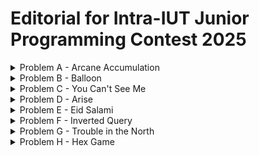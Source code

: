 # Editorial for Intra-IUT Junior Programming Contest 2025

<details>
<summary>Problem A - Arcane Accumulation</summary>

Problem Setter: [Jannatul Fardus Rakhi](https://codeforces.com/profile/sectumsemprra)

Difficulty: Medium  
Tags: Greedy

<details>
<summary>Hint</summary>

What would be the optimal strategy for $k = 1$?

</details>

<details>
<summary>Solution</summary>

Let’s begin by understanding what happens when the **Cloning Spell** is used **once**.

When the _i-th_ wizard casts the spell:

- All **original** wizards from position `1` to `i-1` are cloned.
- These clones are inserted immediately before wizard `i`.
- The rest shift right accordingly.
- The cloned segment adds `sum(a[0] to a[i-2])` to the total magical potential.

Let’s call this value `prefix[i - 1]` (the sum of the first `i - 1` elements).  
So the **gain** from this spell is `prefix[i - 1]`.

Thus, if you’re allowed to cast the spell **once**, the optimal wizard is the one that gives the **maximum** `prefix[i - 1]`.

Now observe:

- Cloned wizards can’t be cloned again.
- So after the first application, further spells don’t introduce new content — they just clone the same **original** segment again.
- The cloned block remains identical every time.

This means:

- The **best wizard to clone once** is also the best wizard to clone multiple times.
- Each additional spell adds the same fixed value `prefix[i - 1]`.

Therefore, to maximize the total potential:

1. Choose the `i` that maximizes `prefix[i - 1]`.
2. Add `k × prefix[i - 1]` to the original sum of the array.

<summary>Code</summary>

```cpp
#include <bits/stdc++.h>
using namespace std;
#define ll long long


int main() {

          ios::sync_with_stdio(0);
          cin.tie(0);

          ll t=1,i,j;
          cin >> t;
         while(t--)
               {
                 ll n,k,sum = 0;
                 cin >> n >> k;
                 vector <ll> v(n);

                 for(i=0;i<n;i++){
                    cin >> v[i];
                    sum+= v[i];
                 }

                 vector <ll> pre(n,0);
                 pre[0] = v[0];

                 for (i=1;i<n;i++){
                    pre[i] = pre[i-1] + v[i];
                 }
                 ll mx_net_gain = 0;

                 for (i=0;i<n;i++){
                    mx_net_gain = max(mx_net_gain,pre[i]-v[i]);
                 }

                 ll ans = k*(mx_net_gain) + sum ;

                 cout << ans << endl;
               }

    return 0;
}
```

</details>
</details>
</details>

<details>
<summary>Problem B - Balloon</summary>

Problem Setter: [Reaz Hassan Joarder](https://codeforces.com/profile/ssshanto)

Difficulty: Giveaway

<details>
<summary>Hint</summary>

This problem has no input.\
*This is a trivial white lie.*

</details>

<details>
<summary>Solution</summary>

You can implement the decryption algorithm. But since the answer is fixed, it is easier to decrypt it by yourself using a pen and paper. Then, simply print the decrypted string.

<details>
<summary>Code</summary>

```cpp
#include <bits/stdc++.h>
using namespace std;

int main()
{
    cout << "GIVE ME A BALLOON";
}
```

</details>
</details>
<details>
<summary>Alternate Solution</summary>

Let's go through this _tough_ problem step-by-step. The encrypted string that you are given is `NILE LE A BAMVOOG`. Keeping the spaces and vowels in their original positions, and masking out the consonants yields a skeleton of the form `⬚I⬚E ⬚E A ⬚A⬚⬚OO⬚`. Here, the original sequence of the filtered consonants is `[N, L, L, B, M, V, G]`, which upon being inverted, as per the encryption scheme, becomes `[G, V, M, B, L, L, N]`. Now, fill in the blank boxes of the skeleton string with the consonants in the order that they appear in the inverted sequence, and—voilà!—you obtain the answer `GIVE ME A BALLOON`.

<details>
<summary>Code</summary>

```cpp
#include <bits/stdc++.h>
using namespace std;

#define Godspeed                ios_base::sync_with_stdio(0);cin.tie(NULL)
#define urs(r...)               typename decay<decltype(r)>::type
#define REP(i,b)                for(urs(b) i=0;i<b;i++)
#define SPRESENT(c,x)           ((c).find(x) != string::npos)
#define Bye                     return 0

int main()
{
    Godspeed;
    int Tests=1;
//    cin>>Tests;
    while(Tests--)
    {
        string s="NILE LE A BAMVOOG",sC="",res="";
        string vowels="AEIOU";
        REP(i,s.length())
        {
            if(!SPRESENT(vowels,s[i]) && s[i]!=' ')
            {
               sC+=s[i];
            }
        }
        REP(i,s.length())
        {
            if(s[i]==' ')
            {
                res+=' ';
            }
            else if(SPRESENT(vowels,s[i]))
            {
                res+=s[i];
            }
            else
            {
                res+=sC.back();
                sC.pop_back();
            }
        }
        cout<<res;
    }
    Bye;
}
```

</details>
</details>
</details>

<details>
<summary>Problem C - You Can't See Me</summary>

Problem Setter: [Sabbir Ahmed](https://cse.iutoic-dhaka.edu/profile/sabbir/)

Difficulty: Easy

Tags: Math
<details>
<summary>Hint 1</summary>

What happens with a single convolution layer? If you apply a kernel of size $k$ to an image, how many input pixels does a single output pixel depend on?

</details>
<details>
<summary>Hint 2</summary>
How does the receptive field grow with each layer?
If you stack two convolution layers, each with kernel size $k_1$ and $k_2$, how does the receptive field of the output pixel relate to the previous layer?

</details>
<details>
<summary>Hint 3</summary>
Can you find a pattern or a recurrence relationship?

</details>
<details>
<summary>Solution</summary>

To determine the receptive field size, consider the kernel as a square grid of side length $k$. When a kernel slides over an image, the pixel at the top-right of the kernel is $(k - 1)$ pixels to the right of the pixel at the top-left. So the **width** (or side length) of the receptive field increases by $(k - 1)$ at each layer.

If the network has $n$ layers with kernel sizes $k_1, k_2, \dots, k_n$, the total span from the top-left to the top-right corner of the receptive field is:

$$
\sum_{i=1}^{n}(k_i - 1)
$$

Since the field is square and includes the initial pixel, we must add $1$ to get the final side length:

$$
\text{Receptive Field Length} = \sum_{i=1}^{n}(k_i - 1) + 1
$$

<details>
<summary>Code</summary>

```cpp
#include <bits/stdc++.h>
using namespace std;

#define fastio ios_base::sync_with_stdio(0); cin.tie(0)

using LL = long long;



void pre()
{
    fastio;


}

void solve(int tc)
{
    int i, n;
    cin >> n;

    vector<int> k(n);
    for(auto &it: k) cin >> it;

    LL d = 0;
    for(i = 0; i < n; i++) d += k[i] - 1;

    cout << d + 1;
}

signed main()
{
    pre();

    int tc, tt = 1;
    cin >> tt;

    for(tc = 1; tc <= tt; tc++)
    {
        // cout << "Case " << tc << ": ";
        solve(tc);
        cout << endl;
    }

    return 0;
}
```

</details>
</details>
<details>
<summary>Alternate Solution</summary>

Our objective is to determine the size of the receptive field at the input layer, (let's denote this as $r_0$). How should we approach this? If we carefully examine the illustration given in the problem statement, we can observe a hierarchical or *"pyramidal"* relationship between the receptive field sizes of successive layers. Specifically, each layer’s receptive field is built upon the receptive field of the previous layer, expanding outward as we move closer to the input. This pattern can be leveraged to express the receptive field at any layer in terms of the layers above it, ultimately leading us to a general formula for $r_0$.\
We already know that the receptive field at the final layer, $r_n$, is always $1$, since each output feature depends only on itself. The key, then, is to find a general way to express $r_{i-1}$ in terms of $r_i$ for each layer.\
To make the problem even more approachable, let's visualize our neural network as a sequence of 1-dimensional convolutional layers. This simplification is valid because convolutional kernels are usually symmetric across their dimensions. Even in cases with asymmetric kernels, the same reasoning can be applied independently to each dimension. With that in mind, let’s consider a straightforward 1D convolutional neural network:
![1dConv](images/1D_conv_example.png)

If we look at the relationship between Layer 2 and Layer 1 it is pretty easy to observe why the receptive field size is 3. A kernel with size $k_2=3$ is applied once. But when we go from Layer 1 to Layer 0 things start to get a bit more complicated. The observation here is that there is an overlap of $(k_1 - 1)$ pixels for each convolution operation on Layer 0 using the kernel $k_1=5$. So the resultant receptive field would become $r_0 = (k_1-1)+r_1$. Without the loss of generality, we can therefore claim that for consective layers $i-1$ and $i$,
$$ r_{i-1} = k_i - 1 + r_i $$
Let’s unroll the recurrence relation backward for clarity. Starting from the final layer ($r_n = 1$):
$$
r_{n-1} = r_n + (k_n - 1) = 1 + (k_n - 1) = k_n\\
\Rightarrow r_{n-2} - k_{n-1} + 1 = k_n\\
\Rightarrow r_{n-2} = k_{n} + k_{n-1} - 1\\
\Rightarrow r_{n-3} - k_{n-2} + 1 = k_{n} + k_{n-1} - 1\\
\Rightarrow r_{n-3} = k_{n} + k_{n-1} + k_{n-2} - 2\\
\vdots\\\vdots\\
r_0 = \sum_{i=1}^n k_i - (n - 1) = \sum_{i=1}^n k_i - n + 1
$$
Thus, we obtain $r_0$, which is the receptive field at Layer 0.
<details>
<summary>Code</summary>

```cpp
#include <bits/stdc++.h>
using namespace std;

#define Godspeed                ios_base::sync_with_stdio(0);cin.tie(NULL)
#define urs(r...)               typename decay<decltype(r)>::type
#define REP(i,b)                for(urs(b) i=0;i<b;i++)
#define all(a)                  a.begin(),a.end()
#define Bye                     return 0
#define ll                      long long

int main()
{
    Godspeed;
    int Tests=1;
    cin>>Tests;
    while(Tests--)
    {
        ll n;
        cin>>n;
        vector<ll>k(n);
        REP(i,n)
        {
            cin>>k[i];
        }
        cout<<accumulate(all(k),0LL)-n+1<<endl;
    }
    Bye;
}
```

</details>
</details>
</details>

<details>
<summary>Problem D - Arise</summary>

Problem Setter: [Akib Haider](https://codeforces.com/profile/_akibhaider_)

Difficulty: Medium

Tags: Brute Force, Implementation, Strings

<details>
<summary>Hint</summary>

Read the input constraints carefully.

</details>

<details>
<summary>Solution</summary>

This problem can be solved using a brute-force approach.

The main task is to check whether a given string (a soldier’s name) appears in a straight line in a 2D grid. Since the grid size is small (the total number of characters is at most 1000 across all test cases), it is efficient enough to simply check **every possible starting position** in the grid and try to match the string in **each of the 8 directions** (horizontal, vertical, and both diagonals).

For each name:
- Start at every position in the grid.
- For each direction from the 8 possible directions, try to match each character in the string.
- If the full string matches without going out of bounds, count it.

While the algorithm is simple, the code can become very large unless written in a clean way. The implementation can be made much cleaner and more manageable by using **functions**.

In programming, repeating the same block of code in multiple places is considered bad practice. When a piece of logic is **reusable**, it is often a good idea to put it in a function. This improves readability, reduces the chance of errors, and makes debugging and testing easier.

<details>
<summary>Code</summary>

```cpp
#include <bits/stdc++.h>
using namespace std;

#define fastio ios_base::sync_with_stdio(0); cin.tie(0)
using LL = long long;

bool foundInLine(vector<string>& grid, string& str, int sx, int sy, int dx, int dy)
{
    int k, l = str.size(), n = grid.size(), m = grid[0].size();
    int x, y, kx, ky;

    for(k = 0; k < l; k++)
    {
        kx = k * dx;
        ky = k * dy;

        x = sx + kx;
        y = sy + ky;

        if(x < 0) return 0;
        if(y < 0) return 0;

        if(x >= n) return 0;
        if(y >= m) return 0;

        if(grid[x][y] != str[k]) return 0;
    }

    return 1;
}

bool foundInGrid(vector<string>& grid, string& str)
{
    int i, j, n = grid.size(), m = grid[0].size();

    for(i = 0; i < n; i++)
    {
        for(j = 0; j < m; j++)
        {
            if(foundInLine(grid, str, i, j, 1, 0)) return 1;
            if(foundInLine(grid, str, i, j, -1, 0)) return 1;
            if(foundInLine(grid, str, i, j, 0, 1)) return 1;
            if(foundInLine(grid, str, i, j, 0, -1)) return 1;
            if(foundInLine(grid, str, i, j, 1, 1)) return 1;
            if(foundInLine(grid, str, i, j, 1, -1)) return 1;
            if(foundInLine(grid, str, i, j, -1, 1)) return 1;
            if(foundInLine(grid, str, i, j, -1, -1)) return 1;
        }
    }

    return 0;
}



void pre()
{
    fastio;


}

void solve(int tc)
{
    int n, m;
    cin >> n >> m;

    vector<string> grid(n);
    for(auto &row: grid) cin >> row;

    int f, cnt = 0;
    string str;
    cin >> f;

    while(f--)
    {
        cin >> str;
        cnt += foundInGrid(grid, str);
    }

    cout << cnt;
}

int main()
{
    pre();

    int tc, tt = 1;
    cin >> tt;

    for(tc = 1; tc <= tt; tc++)
    {
        solve(tc);
        cout << '\n';
    }

    return 0;
}
```

</details>
</details>

<details>
<summary>Alternate Solution</summary>

Instead of manually scanning the grid in 8 directions for every string, you can flatten the grid into a single _text_ string that contains all the lines — rows, columns, diagonals — separated by delimiters (e.g., commas, underscores, or dollar signs) that are guaranteed not to occur in the grid.

Steps:

- Build one string that contains:
  - All rows (left-to-right)
  - All columns (top-to-bottom)
  - All diagonals (top-left to bottom-right and top-right to bottom-left)
- Reverse the entire string to handle all 8 directions.
- For each soldier name, check whether it appears as a substring in the flattened text.

<details>
<summary>Code</summary>

```cpp
#include <bits/stdc++.h>
using namespace std;

#define fastio ios_base::sync_with_stdio(0); cin.tie(0)
using LL = long long;

void gridToText(vector<string>& grid, string& text)
{
    int i, j, k, n = grid.size(), m = grid[0].size();
    char sep = ' ';

    // Left to Right
    for(i = 0; i < n; i++)
    {
        for(j = 0; j < m; j++)
        {
            text.push_back(grid[i][j]);
        }

        text.push_back(sep);
    }

    // Top to Bottom
    for(j = 0; j < m; j++)
    {
        for(i = 0; i < n; i++)
        {
            text.push_back(grid[i][j]);
        }

        text.push_back(sep);
    }

    // Top-Left to Bottom-Right
    for(i = 0; i < n; i++)
    {
        for(k = 0; i + k < n && k < m; k++)
        {
            text.push_back(grid[i + k][k]);
        }

        text.push_back(sep);
    }
    for(j = 1; j < m; j++)
    {
        for(k = 0; k < n && j + k < m; k++)
        {
            text.push_back(grid[k][j + k]);
        }

        text.push_back(sep);
    }

    // Bottom-Left to Top-Right
    for(i = 0; i < n; i++)
    {
        for(k = 0; i - k >= 0 && k < m; k++)
        {
            text.push_back(grid[i - k][k]);
        }

        text.push_back(sep);
    }
    for(j = 1; j < m; j++)
    {
        for(k = 0; k < n && j + k < m; k++)
        {
            text.push_back(grid[n - 1 - k][j + k]);
        }

        text.push_back(sep);
    }

    string rev = text;
    rev.pop_back(); // remove last sep
    reverse(rev.begin(), rev.end());
    text = text + rev;
}

bool foundInText(string& text, string& pattern)
{
    int i, j, n = text.size(), m = pattern.size();
    string window;

    for(i = 0; i < n; i++)
    {
        window = text.substr(i, m);
        if(window == pattern) return 1;
    }

    return 0;
}


void pre()
{
    fastio;


}

void solve(int tc)
{
    int n, m;
    cin >> n >> m;

    vector<string> grid(n);
    for(auto &row: grid) cin >> row;

    string text, soldier;
    gridToText(grid, text);

    // Check out how the text looks
    // cout << text << '\n';

    int i, q, cnt = 0;
    cin >> q;

    for(i = 0; i < q; i++)
    {
        cin >> soldier;
        cnt += foundInText(text, soldier);
    }

    cout << cnt;
}

int main()
{
    pre();

    int tc, tt = 1;
    cin >> tt;

    for(tc = 1; tc <= tt; tc++)
    {
        solve(tc);
        cout << '\n';
    }

    return 0;
}
```

</details>
</details>
</details>

<details>
<summary>Problem E - Eid Salami</summary>

Problem Setter: [Rafio](https://codeforces.com/profile/Rafio)

Difficulty: Hard

Tags: Greedy, Binary Search

<details>
<summary>Hint 1</summary>

First, focus on finding an optimal visiting order. Once you have that, calculating the minimum loan is easy.

</details>

<details>
<summary>Hint 2</summary>

Check out the sample test cases. For every cases, find the order of visiting houses and try to understand what is going on.

</details>

<details>
<summary>Hint 3</summary>

When a system has too many moving parts, you should first try to isolate their effects.  
For this problem, analyze special cases like:

- Zunaid has to give the same amount in every house.
- Zunaid will receive the same amount in every house.
- The delta (receive - give) is the same for all houses.

</details>

<details>
<summary>Hint 4</summary>

It is always optimal to visit _delta-positive_ houses before _delta-negative_ houses.

</details>

<details>
<summary>Hint 5</summary>

What to do if all the houses are _delta-positive_ or all the houses are _delta-negative_?

</details>

<details>
<summary>Solution</summary>

At first, let's define some terms formally:

- For the $i$-th house, $\delta_i = r_i - g_i$
- A house is _delta-positive_ if $\delta_i > 0$
- A house is _delta-negative_ if $\delta_i < 0$

---

The first key insight is that there is _no reason whatsoever_ to visit a delta-negative house before a delta-positive one. Every house must be visited eventually. So, if Zunaid visits a delta-negative house early, he reduces his balance. This is never good.  
Visiting a delta-positive house afterward will still require him to give $g_i$ before receiving anything, which means the earlier balance reduction may force him to borrow more. The opposite order — visiting delta-positive houses first — helps increase the balance before visiting any other house.

So, all delta-positive houses should be visited before any delta-negative house.

---

Now, among the delta-positive houses, the goal is to make sure Zunaid can visit them with the smallest possible initial loan. Even though all these houses are profitable in the long run, Zunaid still has to give $g_i$ before he gets $r_i$. Therefore, among these, it makes sense to visit the houses that require the _least_ upfront money first. That way, Zunaid starts with visits that are cheap but profitable, which gradually builds up his balance. Then, when he reaches a house where he has to give a large $g_i$, his previous profit may already be enough to cover it, saving him from taking a large loan.

Hence, the delta-positive houses should be visited in _ascending_ order of $g_i$.

---

The ordering among delta-negative houses is less obvious. But it turns out that the way you order them can make a significant difference in how deep the balance goes below zero — and therefore how much Zunaid has to borrow.

Here are some observations:

- All delta-negative houses _must_ be visited eventually. None of them can be avoided and each will reduce the balance.
- If the receiving amount is the same for all delta-negative houses, the order doesn't matter.
- The money received from the _last_ house doesn't help at all.
- Similarly, the money received from the _second last_ house can only help in the last house.
- So, if there is a house from where Zunaid can receive a large amount of money, Zunaid should visit it early so that he can use that money. Even if Zunaid has to give a large amount to that house first, delaying it doesn't help at all. In fact, visiting other delta-negative houses will reduce his balance and make the situation worse.

Therefore, among delta-negative houses, it's best to visit first the ones where Zunaid receives more money. This gives him some balance to work with before facing the next loss.

So, delta-negative houses should be visited in _descending_ order of $r_i$.

---

Once the visiting order is fixed using the above rules, simulate the journey:

- Start with a balance of zero.
- At each house:
  - Subtract $g_i$ from the balance.
  - If the balance becomes negative, track how far below zero it goes — this represents how much loan Zunaid would have needed at the start.
  - Then add $r_i$ to the balance.
- The minimum required loan is the _maximum magnitude of the negative balance_ at any point during the simulation.

This method gives you the answer directly. Alternatively, you could design a function that checks whether a loan of $x$ is sufficient and binary search for the smallest such $x$.

---

**Summary of Strategy**:

1. Split the houses into delta-positive and delta-negative. Houses with $\delta_i = 0$ can be considered either delta-positive or delta-negative, but not both.
2. Sort:
   - Delta-positive houses by increasing $g_i$.
   - Delta-negative houses by decreasing $r_i$.
3. Visit all delta-positive houses first, then all delta-negative houses.
4. Simulate the journey and find the minimum required loan.

<details>
<summary>Proof</summary>

The correctness of the strategy can be proven in three steps.

---

Before proving any of the steps, let's establish the premise of the argument.

Suppose there are two houses:

- $(g_1, r_1)$ with $\delta_1 = r_1 - g_1$
- $(g_2, r_2)$ with $\delta_2 = r_2 - g_2$

Two visiting orders can be considered.

_Option 1:_ Visit $(g_1, r_1)$ before $(g_2, r_2)$  
Balance timeline: $[x, x - g_1, x + \delta_1, x + \delta_1 - g_2, x + \delta_1 + \delta_2]$  
Minimum balance: $\min(x - g_1, x + \delta_1 - g_2)$

_Option 2:_ Visit $(g_2, r_2)$ before $(g_1, r_1)$  
Balance timeline: $[x, x - g_2, x + \delta_2, x + \delta_2 - g_1, x + \delta_1 + \delta_2]$  
Minimum balance: $\min(x - g_2, x + \delta_2 - g_1)$

**The optimal choice is the one that maximizes the minimum balance.**

---

_Step 1: Delta-positive houses must be visited before delta-negative houses._

Assume $\delta_1 \ge 0$ and $\delta_2 < 0$.

Now,

- $x + \delta_2 - g_1 < x - g_1$ $[\because \delta_2 < 0]$
- $x - g_2 < x + \delta_1 - g_2$ $[\because \delta_1 > 0]$

Clearly, both terms in Option 1 have a smaller counterparts in Option 2. Hence, the minimum balance in Option 2 is strictly smaller, meaning a higher loan would be required. Therefore, Option 1 is better.

---

_Step 2: Among delta-positive houses, those with smaller $g$ must be visited earlier._

Assume both $\delta_1, \delta_2 \ge 0$ and $g_1 > g_2$.

Now,

- $x - g_1 < x - g_2$ $[\because g_1 > g_2]$,
- $x - g_1 < x + d_2 - g_1$ $[\because \delta_2 > 0]$

Both terms in Option 2 have a smaller counterpart in Option 1. So, the minimum balance in Option 1 is smaller. Therefore, Option 2 is better.

---

_Step 3: Among delta-negative houses, those with larger $r$ must be visited earlier._

Assume both $\delta_1, \delta_2 < 0$ and $r_1 > r_2$.

In Option 1, the minimum balance is $x + \delta_1 - g_2$ ; because $x - g1 = x + \delta_1 - r_1$, $r_1 < r_2 < g_ 2$ and $x + \delta_1 - g_2 < x + \delta_1 - r_1$.  
In Option 2, the minimum balance is $\min(x - g_2, x + \delta_2 - g_1)$.

Now,

- $x + \delta_2 - g_1 = x + \delta_1 + \delta_2 - r_1$
- $x + \delta_1 - g_2 = x + \delta_1 + \delta_2 - r_2$
- $x + \delta_2 - g_1 < x + \delta_1 - g_2$ $[\because r_1 > r_2]$
- $x + \delta_2 - g_1 < x - g_1$ $[\because \delta_2 < 0]$

Both terms in Option 1 have a smaller counterpart in Option 2. So, the minimum balance in Option 2 is smaller. Therefore, Option 1 is better.

</details>

<details>
<summary>Code</summary>

```cpp
#include <bits/stdc++.h>
using namespace std;

#define fastio ios_base::sync_with_stdio(0); cin.tie(0)

using LL = long long;

bool comp(pair<int,int> p1, pair<int,int> p2)
{
    auto [g1, r1] = p1; // g1 = p1.first; r1 = p1.second;
    auto [g2, r2] = p2;

    int delta1 = r1 - g1, delta2 = r2 - g2;

    if(delta1 > 0 && delta2 > 0) return g1 < g2; // Sort delta-positive houses by ascending order of giving amount
    if(delta1 <= 0 && delta2 <= 0) return r1 > r2; // Sort delta-negative houses by descending order of receiving amount
    return delta1 > delta2; // Visit delta-positive houses before delta-negative houses
}



void pre()
{
    fastio;


}

void solve(int tc)
{
    int i, n;
    cin >> n;

    vector<pair<int,int>> v(n);
    for(auto &it: v) cin >> it.first; // for(i = 0; i < n; i++) cin >> v[i].first;
    for(auto &it: v) cin >> it.second;

    sort(v.begin(), v.end(), comp);

    int give, receive;
    LL balance = 0, ans = 0;

    for(auto it: v)
    {
        give = it.first;
        receive = it.second;

        balance -= give;

        ans = max(ans, -balance);

        balance += receive;
    }

    cout << ans;
}

signed main()
{
    pre();

    int tc, tt = 1;
    cin >> tt;

    for(tc = 1; tc <= tt; tc++)
    {
        // cout << "Case " << tc << ": ";
        solve(tc);
        cout << endl;
    }

    return 0;
}
```

</details>
</details>
</details>

<details>
<summary>Problem F - Inverted Query</summary>

Problem Setter: [Mahiul Kabir](https://codeforces.com/profile/the-NerdNinja)

Difficulty: Easy-Medium

Tags: Range Query

<details>
<summary><strong>Hint 0</strong> : How can you find the maximum absolute difference of 2 elements of any set?</summary>
  <p>The maximum difference can be found by taking the <code>max(S)</code> and <code>min(S)</code> elements from the set.</p>
  <p><strong>Why?</strong> Because if the elements are <code>x, y</code> with <code>x &lt; y</code>, choosing a smaller <code>x'</code> would only increase <code>y − x'</code>, so the extreme values give the maximum.</p>

</details>

<details>
  <summary><strong>Hint 1</strong> : What are we left with when we remove range [l, r] from the array?</summary>
  <p>We have some <strong>prefix</strong> of the array and some <strong>suffix</strong>.</p>
</details>

<details>
  <summary><strong>Solution</strong></summary>
  <p>The brute-force approach is too slow. From the hints, we see that after removing <code>[l, r]</code> we only need:</p>
  <ul>
    <li>the minimum and maximum of the prefix <code>A[1 … l−1]</code></li>
    <li>the minimum and maximum of the suffix <code>A[r+1 … n]</code></li>
  </ul>
  <p>Precompute four arrays in O(n) time:</p>
  <ul>
    <li><code>pref_Min[i]</code> = min of <code>A[1 … i]</code></li>
    <li><code>pref_Max[i]</code> = max of <code>A[1 … i]</code></li>
    <li><code>suf_Min[i]</code> = min of <code>A[i … n]</code></li>
    <li><code>suf_Max[i]</code> = max of <code>A[i … n]</code></li>
  </ul>
  <p>Then for any query <code>(l, r)</code>, we can combine the corresponding prefix and suffix minimums and maximums as follows, in O(1):</p>
  <pre><code>minVal   = min(pref_Min[l-1], suf_Min[r+1])
maxVal   = max(pref_Max[l-1], suf_Max[r+1])
max_diff = maxVal - minVal
  </code></pre>
  And output their difference as our answer.
</details>

<details>
<summary><strong>Code</strong></summary>

```cpp
#include <bits/stdc++.h>
using namespace std;

void solve() {
    int n, q;
    cin >> n >> q;
    vector<int> A(n+2);
    for (int i = 1; i <= n; i++)
        cin >> A[i];

    const int INF = 1e9 + 5;
    vector<int> pref_min(n+2, INF), pref_max(n+2, -INF);
    vector<int> suff_min(n+2, INF), suff_max(n+2, -INF);

    // Build prefix
    for (int i = 1; i <= n; i++) {
        pref_min[i] = min(pref_min[i-1], A[i]);
        pref_max[i] = max(pref_max[i-1], A[i]);
    }
    // Build suffix
    for (int i = n; i >= 1; i--) {
        suff_min[i] = min(suff_min[i+1], A[i]);
        suff_max[i] = max(suff_max[i+1], A[i]);
    }

    while (q--) {
        int l, r;
        cin >> l >> r;

        int outside_min = INF, outside_max = -INF;
        int outside_count = 0;

        // prefix part [1..l-1]
        if (l > 1) {
            outside_min = min(outside_min, pref_min[l-1]);
            outside_max = max(outside_max, pref_max[l-1]);
            outside_count += (l-1);
        }
        // suffix part [r+1..n]
        if (r < n) {
            outside_min = min(outside_min, suff_min[r+1]);
            outside_max = max(outside_max, suff_max[r+1]);
            outside_count += (n - r);
        }

        if (outside_count < 2) {
            cout << -1 << "\n";
        } else {
            cout << (outside_max - outside_min) << "\n";
        }
    }
}

int main(){
  int tc; cin >> tc;
  while(tc--) solve();
}

```
</details>


</details>
</details>
</details>

<details>
<summary>Problem G - Trouble in the North</summary>

Problem Setter: [Abdullah Abrar](https://codeforces.com/profile/lelbaba)

Difficulty: Easy

Tags: Math

<details>
<summary>Hint</summary>

Can you construct 4 simultaneous equations with which you can solve the 4 unknowns? A smart adoption of substitution and elimination should help us solve these equations.

</details>

<details>
<summary>Solution</summary>

Let's denote the actual influence values of Shabab, Hamim, Rafi, and Abdullah with $w$, $x$, $y$, and $z$ respectively. Therefore, the given inputs can be written as,
$$
a = \frac{x+y+z}{3} \Rightarrow 3a=x+y+z\\
b = \frac{w+y+z}{3} \Rightarrow 3b=w+y+z\\
c = \frac{w+x+z}{3} \Rightarrow 3c=w+x+z\\
d = \frac{w+x+y}{3} \Rightarrow 3d=w+x+y
$$
Summing these equations yield the following relationship:
$$
3a+3b+3c+3d=3w+3x+3y+3z\\
\Rightarrow 3\cdot(a+b+c+d)=3\cdot(w+x+y+z)\\
\Rightarrow a+b+c+d=w+x+y+z
$$
Now, let's denote the aggregate influence of all the 4 lords using $s=w+x+y+z$, which also means $s=a+b+c+d$. The aforementioned set of 4 equations can then be rewritten as,
$$
3a = s-w \Rightarrow w = s - 3a\\
3b = s-x \Rightarrow x = s - 3b\\
3c = s-y \Rightarrow y = s - 3c\\
3d = s-z \Rightarrow z = s - 3d
$$
Consequently, we end up inferring the clouts $w$, $x$, $y$, and $z$ of all 4 lords Shabab, Hamim, Rafi, and Abdullah respectively.
<details>
<summary>Code</summary>

```cpp
#include <bits/stdc++.h>
using namespace std;

#define fastio ios_base::sync_with_stdio(0); cin.tie(0)
using LL = long long;



void pre()
{
    fastio;


}

void solve(int tc)
{
    int a, b, c, d;
    cin >> a >> b >> c >> d;

    int sum = a + b + c + d;
    cout << sum - 3 * a << ' ' << sum - 3 * b << ' ' << sum - 3 * c << ' ' << sum - 3 * d;
}

signed main()
{
    pre();

    int tc, tt = 1;
    cin >> tt;

    for(tc = 1; tc <= tt; tc++)
    {
        // cout << "Case " << tc << ": ";
        solve(tc);
        cout << '\n';
    }

    return 0;
}
```

</details>
</details>
</details>

<details>
<summary>Problem H - Hex Game</summary>

Problem Setter: [Rafio](https://codeforces.com/profile/Rafio)

Difficulty: Medium

Tags: Geometry, Interactive, Game Theory

<details>
<summary>Hint 1</summary>

You can't control what your opponent will do. So try to come up with a _simple_ strategy where you'll have a response for _anything_ your opponent does.

</details>

<details>
<summary>Hint 2</summary>

Solve a simpler problem. Ignore the hexagon and assume you can place disks anywhere. Try to come up with a strategy for a square or a circular board and make modifications to transfer the strategy for the hexagon.

</details>

<details>
<summary>Solution</summary>

The board is a _regular_ hexagon, which means it must be symmetric about its center. So, every point inside it must have a reflection through the center. The only exception is the center itself, which is its own reflection.

With that information, you can develop a strategy like this:

- Place the first disk in the center $C(0, l)$.
- Then, for every move the opponent makes at $P(x, y)$, respond with its reflection through the center: $P'(x', y')$.

Now,  
Vector $\vec{CP} = P - C = (x, y) - (0, l) = (x, y - l)$  
So, reflected vector $\vec{CP'} = -\vec{CP} = (-x, l - y)$  
So, the reflection point $P' = C + \vec{CP'} = (-x, 2l - y)$

<details>
<summary>Proof</summary>

- $C(0, l)$ is a lattice point.
- Since $r \le l/2$, the first disk easily fits inside the board, so your first move is valid.
- After you make the first move, the board remains symmetric.
- The center is now occupied, so your opponent cannot touch it.
- Before your opponent makes any move, the board is symmetric. So, if any point $P(x, y)$ is within the hexagon and not overlapping with any disk, the same applies to its reflection $P'(-x, 2l - y)$.
- So, if your opponent makes a valid move at $P$, your move at $P'$ will also be valid.
- Each time you respond to your opponent's move by mirroring it, _the board becomes symmetric again._ So, the property holds and you will always have the guarantee that **whenever your opponent makes a valid move, you have a valid response to that**.
- Eventually, your opponent will be forced to make an invalid move and you win!

</details>

<details>
<summary>Code</summary>

```cpp
#include <bits/stdc++.h>
using namespace std;

#define fastio ios_base::sync_with_stdio(0); cin.tie(0)
using LL = long long;



void pre()
{
    // No fastio for interactive problems
    // fastio;


}

void solve(int tc)
{
    int l, r, x, y, status = 1;
    char ch;

    cin >> l >> r;
    x = 0, y = l;

    while(status != -1)
    {
        x = -x, y = 2 * l - y;
        cout << "P " << x << ' ' << y << endl;
        fflush(stdout);

        cin >> ch >> status;
        if(status == -1) exit(1);

        cin >> ch >> x >> y;
        cin >> ch >> status;
    }
}

signed main()
{
    pre();

    int tc, tt = 1;
    cin >> tt;

    for(tc = 1; tc <= tt; tc++)
    {
        solve(tc);
        cout << endl;
    }

    return 0;
}
```

</details>
</details>
</details>
